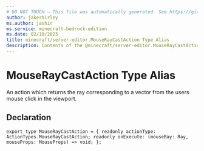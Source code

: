 ```yaml
---
# DO NOT TOUCH — This file was automatically generated. See https://github.com/mojang/minecraftapidocsgenerator to modify descriptions, examples, etc.
author: jakeshirley
ms.author: jashir
ms.service: minecraft-bedrock-edition
ms.date: 02/10/2025
title: minecraft/server-editor.MouseRayCastAction Type Alias
description: Contents of the @minecraft/server-editor.MouseRayCastAction type alias.
---
```

# MouseRayCastAction Type Alias

An action which returns the ray corresponding to a vector from the users mouse click in the viewport.

## Declaration
`export type MouseRayCastAction = {
    readonly actionType: ActionTypes.MouseRayCastAction;
    readonly onExecute: (mouseRay: Ray, mouseProps: MouseProps) => void;
};`
